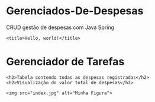# Gerenciados-De-Despesas
CRUD gestão de despesas com Java Spring

<!doctype html>
<html lang="pt-br">
  <head>
    <!-- Required meta tags -->
    <meta charset="utf-8">
    <meta name="viewport" content="width=device-width, initial-scale=1">

    <title>Hello, world!</title>
  </head>
  <body>
    <h1>Gerenciador de Tarefas</h1>

    
    <h2>Tabela contendo todas as despesas registradas</h2>
    <h2>Visualização do valor total de despesas</h2>
    
    <img src="index.jpg" alt="Minha Figura">
    
    
    
    
  </body>
</html>
